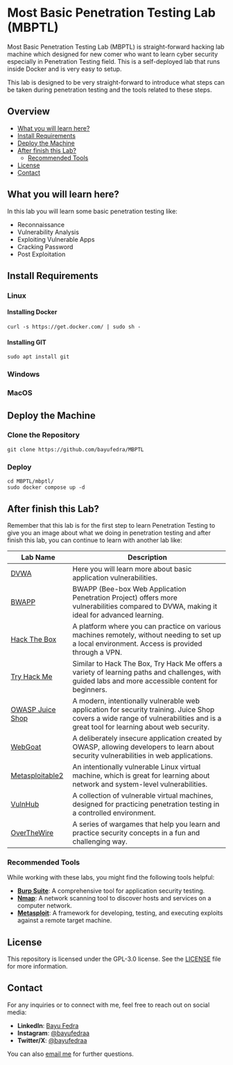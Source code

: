 # Most Basic Penetration Testing Lab (MBPTL)
Most Basic Penetration Testing Lab (MBPTL) is straight-forward hacking lab machine which designed for new comer who want to learn cyber security especially in Penetration Testing field. This is a self-deployed lab that runs inside Docker and is very easy to setup.

This lab is designed to be very straight-forward to introduce what steps can be taken during penetration testing and the tools related to these steps.

## Overview
- [What you will learn here?](#what-you-will-learn-here)
- [Install Requirements](#install-requirements)
- [Deploy the Machine](#deploy-the-machine)
- [After finish this Lab?](#after-finish-this-lab)
  - [Recommended Tools](#recommended-tools)
- [License](#license)
- [Contact](#contact)

## What you will learn here?
In this lab you will learn some basic penetration testing like:
- Reconnaissance
- Vulnerability Analysis
- Exploiting Vulnerable Apps
- Cracking Password
- Post Exploitation

## Install Requirements
### Linux
#### Installing Docker
```
curl -s https://get.docker.com/ | sudo sh -
```

#### Installing GIT
```
sudo apt install git
```

### Windows
### MacOS

## Deploy the Machine
### Clone the Repository
```
git clone https://github.com/bayufedra/MBPTL
```

### Deploy
```
cd MBPTL/mbptl/
sudo docker compose up -d
```

## After finish this Lab?
Remember that this lab is for the first step to learn Penetration Testing to give you an image about what we doing in penetration testing and after finish this lab, you can continue to learn with another lab like:

| Lab Name | Description |
|----------|-------------|
| [DVWA](https://github.com/digininja/DVWA) | Here you will learn more about basic application vulnerabilities. |
| [BWAPP](http://www.itsecgames.com/) | BWAPP (Bee-box Web Application Penetration Project) offers more vulnerabilities compared to DVWA, making it ideal for advanced learning. |
| [Hack The Box](https://www.hackthebox.com/) | A platform where you can practice on various machines remotely, without needing to set up a local environment. Access is provided through a VPN. |
| [Try Hack Me](https://tryhackme.com/) | Similar to Hack The Box, Try Hack Me offers a variety of learning paths and challenges, with guided labs and more accessible content for beginners. |
| [OWASP Juice Shop](https://owasp.org/www-project-juice-shop/) | A modern, intentionally vulnerable web application for security training. Juice Shop covers a wide range of vulnerabilities and is a great tool for learning about web security. |
| [WebGoat](https://owasp.org/www-project-webgoat/) | A deliberately insecure application created by OWASP, allowing developers to learn about security vulnerabilities in web applications. |
| [Metasploitable2](https://sourceforge.net/projects/metasploitable/) | An intentionally vulnerable Linux virtual machine, which is great for learning about network and system-level vulnerabilities. |
| [VulnHub](https://www.vulnhub.com/) | A collection of vulnerable virtual machines, designed for practicing penetration testing in a controlled environment. |
| [OverTheWire](https://overthewire.org/wargames/) | A series of wargames that help you learn and practice security concepts in a fun and challenging way. |

### Recommended Tools

While working with these labs, you might find the following tools helpful:

- **[Burp Suite](https://portswigger.net/burp)**: A comprehensive tool for application security testing.
- **[Nmap](https://nmap.org/)**: A network scanning tool to discover hosts and services on a computer network.
- **[Metasploit](https://www.metasploit.com/)**: A framework for developing, testing, and executing exploits against a remote target machine.

## License

This repository is licensed under the GPL-3.0 license. See the [LICENSE](LICENSE) file for more information.

## Contact

For any inquiries or to connect with me, feel free to reach out on social media:

- **LinkedIn**: [Bayu Fedra](https://www.linkedin.com/in/bayufedra)
- **Instagram**: [@bayufedraa](https://www.instagram.com/bayufedraa)
- **Twitter/X**: [@bayufedraa](https://x.com/bayufedraa)

You can also [email me](mailto:bayufedra@gmail.com) for further questions.
